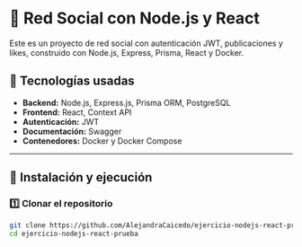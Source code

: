 # 🚀 Red Social con Node.js y React

Este es un proyecto de red social con autenticación JWT, publicaciones y likes, construido con Node.js, Express, Prisma, React y Docker.

## 📌 Tecnologías usadas
- **Backend:** Node.js, Express.js, Prisma ORM, PostgreSQL
- **Frontend:** React, Context API
- **Autenticación:** JWT
- **Documentación:** Swagger
- **Contenedores:** Docker y Docker Compose

---

## 🔧 Instalación y ejecución

### 1️⃣ Clonar el repositorio
```bash
git clone https://github.com/AlejandraCaicedo/ejercicio-nodejs-react-prueba.git
cd ejercicio-nodejs-react-prueba
